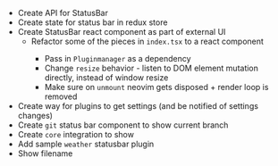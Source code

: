 - Create API for StatusBar
- Create state for status bar in redux store
- Create StatusBar react component as part of external UI
    - Refactor some of the pieces in `index.tsx` to a <NeovimEditor /> react component
        - Pass in `Pluginmanager` as a dependency
        - Change `resize` behavior - listen to DOM element mutation directly, instead of window resize
        - Make sure on `unmount` neovim gets disposed + render loop is removed
- Create way for plugins to get settings (and be notified of settings changes)
- Create `git` status bar component to show current branch
- Create `core` integration to show 
- Add sample `weather` statusbar plugin
- Show filename
